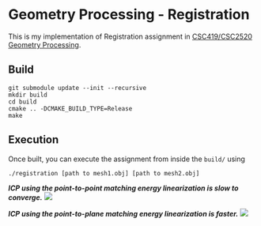 # Geometry Processing - Registration
This is my implementation of Registration assignment in [CSC419/CSC2520 Geometry Processing](https://github.com/alecjacobson/geometry-processing-csc2520/).

## Build
```
git submodule update --init --recursive
mkdir build
cd build
cmake .. -DCMAKE_BUILD_TYPE=Release
make 
```

## Execution

Once built, you can execute the assignment from inside the `build/` using 

    ./registration [path to mesh1.obj] [path to mesh2.obj]


_**ICP using the point-to-point matching energy linearization is slow to converge.**_
![](images/max-point-to-point.gif)

_**ICP using the point-to-plane matching energy linearization is faster.**_
![](images/max-point-to-plane.gif)